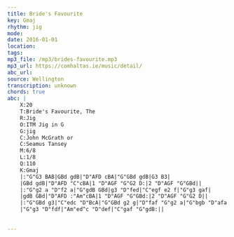 ```yaml
---
title: Bride's Favourite
key: Gmaj
rhythm: jig
mode: 
date: 2016-01-01
location:
tags:
mp3_file: /mp3/brides-favourite.mp3
mp3_url: https://comhaltas.ie/music/detail/
abc_url: 
source: Wellington
transcription: unknown
chords: true
abc: |
    X:20
    T:Bride's Favourite, The
    R:Jig
    O:ITM Jig in G
    G:jig
    C:John McGrath or
    C:Seamus Tansey
    M:6/8
    L:1/8
    Q:110
    K:Gmaj
    |:"G"G3 BAB|GBd gdB|"D"AFD cBA|"G"GBd gdB|G3 B3|
    |GBd gdB|"D"AFD "C"cBA|1 "D"AGF "G"G2 D:|2 "D"AGF "G"GBd||
    |:"G"g2 a "D"f2 a|"G"gdB GBd|g3 "D"fed|"C"egf e2 f|"G"g3 gaf|
    |gdB GBd|"D"AFD :"Am"cBA|1 "D"AGF "G"GBd:|2 "D"AGF "G"G2 D||
    |:"G"GBd g3|"C"edc "D"BcA|"G"GBd g2 g|"D"faf "G"g2 a|"G"bgb "D"afa|
    |"G"g3 "D"fdf|"Am"ed^c "D"def|"C"gaf "G"gdB:||
    
    
---
```


